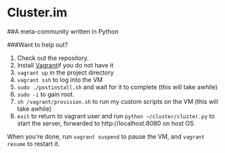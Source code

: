 Cluster.im
====
##A meta-community written in Python


###Want to help out?
1. Check out the repository.
3. Install [Vagrant](http://vagrantup.com)if you do not have it
4. ```vagrant up``` in the project directory 
5. ```vagrant ssh``` to log into the VM
6. ```sudo ./postinstall.sh``` and wait for it to complete (this will take awhile)
6. ```sudo -i``` to gain root.
6. ```sh /vagrant/provision.sh``` to run my custom scripts on the VM (this will take awhile)
6. ```exit``` to return to vagrant user and run ```python ~/cluster/cluster.py``` to start the server, forwarded to http://localhost:8080 on host OS

When you're done, run ```vagrant suspend``` to pause the VM, and ```vagrant resume``` to restart it.

